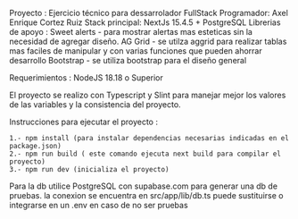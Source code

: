 Proyecto : Ejercicio técnico para dessarrolador FullStack
Programador: Axel Enrique Cortez Ruiz
Stack principal: NextJs 15.4.5 + PostgreSQL 
Librerias de apoyo : 
    Sweet alerts - para mostrar alertas mas esteticas sin la necesidad de agregar diseño.
    AG Grid - se utilza aggrid para realizar tablas mas faciles de manipular y con varias funciones que pueden ahorrar desarrollo 
    Bootstrap - se utiliza bootstrap para el diseño general

Requerimientos : NodeJS 18.18 o Superior 

El proyecto se realizo con Typescript y Slint para manejar mejor los valores de las variables y la consistencia del proyecto.

Instrucciones para ejecutar el proyecto :

    1.- npm install (para instalar dependencias necesarias indicadas en el package.json)
    2.- npm run build ( este comando ejecuta next build para compilar el proyecto)
    3.- npm run dev (inicializa el proyecto)
    
Para la db utilice PostgreSQL con supabase.com para generar una db de pruebas.
la conexion se encuentra en src/app/lib/db.ts puede sustituirse o integrarse en un .env en caso de no ser pruebas
